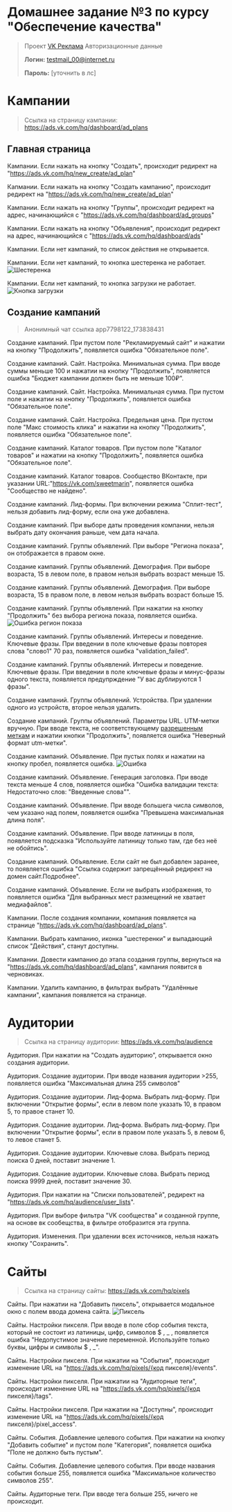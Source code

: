# Домашнее задание №3 по курсу "Обеспечение качества"

> Проект [VK Реклама](https://ads.vk.com)
> Авторизационные данные 
> 
> **Логин:** testmail_00@internet.ru
> 
> **Пароль:** [уточнить в лс]


# Кампании

> Ссылка на страницу кампании: https://ads.vk.com/hq/dashboard/ad_plans

## Главная страница

Кампании. Если нажать на кнопку "Создать", происходит редирект на "https://ads.vk.com/hq/new_create/ad_plan"

Капмании. Если нажать на кнопку "Создать кампанию", происходит редирект на "https://ads.vk.com/hq/new_create/ad_plan"

Кампании. Если нажать на кнопку "Группы", происходит редирект на адрес, начинающийся с "https://ads.vk.com/hq/dashboard/ad_groups"

Кампании. Если нажать на кнопку "Объявления", происходит редирект на адрес, начинающийся с "https://ads.vk.com/hq/dashboard/ads"

Кампании. Если нет кампаний, то список действия не открывается.

Кампании. Если нет кампаний, то кнопка шестеренка не работает.
![Шестеренка](image-3.png)

Кампании. Если нет кампаний, то кнопка загрузки не работает.
![Кнопка загрузки](image-4.png)

## Создание кампаний
>Анонимный чат ссылка app7798122_173838431

Создание кампаний. При пустом поле "Рекламируемый сайт" и нажатии на кнопку "Продолжить", появляется ошибка "Обязательное поле".

Создание кампаний. Сайт. Настройка. Минимальная сумма. При вводе суммы меньше 100 и нажатии на кнопку "Продолжить", появляется ошибка "Бюджет кампании должен быть не меньше 100₽".

Создание кампаний. Сайт. Настройка. Минимальная сумма. При пустом поле и нажатии на кнопку "Продолжить", появляется ошибка "Обязательное поле".

Создание кампаний. Сайт. Настройка. Предельная цена. При пустом поле "Макс стоимость клика" и нажатии на кнопку "Продолжить", появляется ошибка "Обязательное поле".

Создание кампаний. Каталог товаров. При пустом поле "Каталог товаров" и нажатии на кнопку "Продолжить", появляется ошибка "Обязательное поле".

Создание кампаний. Каталог товаров. Сообщество ВКонтакте, при указании URL:"https://vk.com/sweetmarin", появляется ошибка "Сообщество не найдено".

Создание кампаний. Лид-формы. При включении режима "Сплит-тест", нельзя добавить лид-форму, если она уже добавлена.

Создание кампаний. При выборе даты проведения компании, нельзя выбрать дату окончания раньше, чем дата начала.

Создание кампаний. Группы объявлений. При выборе "Региона показа", он отображается в правом окне.

Создание кампаний. Группы объявлений. Демография. При выборе возраста, 15 в левом поле, в правом нельзя выбрать возраст меньше 15.

Создание кампаний. Группы объявлений. Демография. При выборе возраста, 15 в правом поле, в левом нельзя выбрать возраст больше 15.

Создание кампаний. Группы объявлений. При нажатии на кнопку "Продолжить" без выбора региона показа, появляется ошибка.
![Ошибка регион показа](image.png)

Создание кампаний. Группы объявлений. Интересы и поведение. Ключевые фразы. При введении в поле ключевые фразы повторея слова "слово1" 70 раз, появляется ошибка "validation_failed".

Создание кампаний. Группы объявлений. Интересы и поведение. Ключевые фразы. При введении в поле ключевые фразы и минус-фразы одного текста, появляется предупрждение "У вас дублируются 1 фразы".

Создание кампаний. Группы объявлений. Устройства. При удалении одного из устройств, второе нельзя удалить.

Создание кампаний. Группы объявлений. Параметры URL. UTM-метки вручную. При вводе текста, не соответствующему [разрешенным меткам](https://ads.vk.com/help/articles/utm#tags) и нажатии кнопки "Продолжить", появляется ошибка "Неверный формат utm-метки".

Создание кампаний. Объявление. При пустых полях и нажатии на кнопку пробел, появляется ошибка. 
![Ошибка](image-1.png)

Создание кампаний. Объявление. Генерация заголовка. При вводе текста меньше 4 слов, появляется ошибка "Ошибка валидации текста: Недостаточно слов: "Введенные слова"".

Создание кампаний. Объявление. При вводе большега числа символов, чем указано над полем, появляется ошибка "Превышена максимальная длина поля".

Создание кампаний. Объявление. При вводе латиницы в поля, появляется подсказка "Используйте латиницу только там, где без неё не обойтись".

Создание кампаний. Объявление. Если сайт не был добавлен заранее, то появляется ошибка "Ссылка содержит запрещённый редирект на домен сайт.Подробнее".

Создание кампаний. Объявление. Если не выбрать изображения, то появляется ошибка "Для выбранных мест размещений не хватает медиафайлов".

Кампании. После создания компании, компания появляется на странице "https://ads.vk.com/hq/dashboard/ad_plans".

Кампании. Выбрать кампанию, иконка "шестеренки" и выпадающий список "Действия", станут доступны.

Кампании. Довести кампанию до этапа создания группы, вернуться на "https://ads.vk.com/hq/dashboard/ad_plans", кампания появится в черновиках.

Кампании. Удалить кампанию, в фильтрах выбрать "Удалённые кампании", кампания появляется на странице.

# Аудитории

> Ссылка на страницу аудитории: https://ads.vk.com/hq/audience

Аудитория. При нажатии на "Создать аудиторию", открывается окно создания аудитории.

Аудитория. Создание аудитории. При вводе названия аудитории >255, появляется ошибка "Максимальная длина 255 символов"

Аудитория. Создание аудитории. Лид-форма. Выбрать лид-форму. При включении "Открытие формы", если в левом поле указать 10, в правом 5, то правое станет 10.

Аудитория. Создание аудитории. Лид-форма. Выбрать лид-форму. При включении "Открытие формы", если в правом поле указать 5, в левом 6, то левое станет 5.

Аудитория. Создание аудитории. Ключевые слова. Выбрать период поиска 0 дней, поставит значение 1.

Аудитория. Создание аудитории. Ключевые слова. Выбрать период поиска 9999 дней, поставит значение 30.

Аудитория. При нажатии на "Списки пользователей", редирект на "https://ads.vk.com/hq/audience/user_lists".

Аудитория. При выборе фильтра "VK сообщества" и созданной группе, на основе вк сообещства, в фильтре отобразится эта группа.

Аудитория. Изменения. При удалении всех источников, нельзя нажать кнопку "Сохранить".

# Сайты

> Ссылка на страницу сайты: https://ads.vk.com/hq/pixels

Сайты. При нажатии на "Добавить пиксель", открывается модальное окно с полем ввода домена сайта.
![Пиксель](image-2.png)

Сайты. Настройки пикселя. При вводе в поле сбор события текста, который не состоит из латиницы, цифр, символов \$ , _ , появляется ошибка "Недопустимое значение переменной. Используйте только буквы, цифры и символы \$ , _".

Сайты. Настройки пикселя. При нажатии на "События", происходит изменение URL на "https://ads.vk.com/hq/pixels/{код пикселя}/events".

Сайты. Настройки пикселя. При нажатии на "Аудиторные теги", происходит изменение URL на "https://ads.vk.com/hq/pixels/{код пикселя}/tags".

Сайты. Настройки пикселя. При нажатии на "Доступны", происходит изменение URL на "https://ads.vk.com/hq/pixels/{код пикселя}/pixel_access".

Сайты. События. Добавление целевого события. При нажатии на кнопку "Добавить событие" и пустом поле "Категория", появляется ошибка "Поле не должно быть пустым".

Сайты. События. Добавление целевого события. При вводе названия события больше 255, появляется ошибка "Максимальное количество символов 255".

Сайты. Аудиторные теги. При вводе тега больше 255, ничего не происходит.


